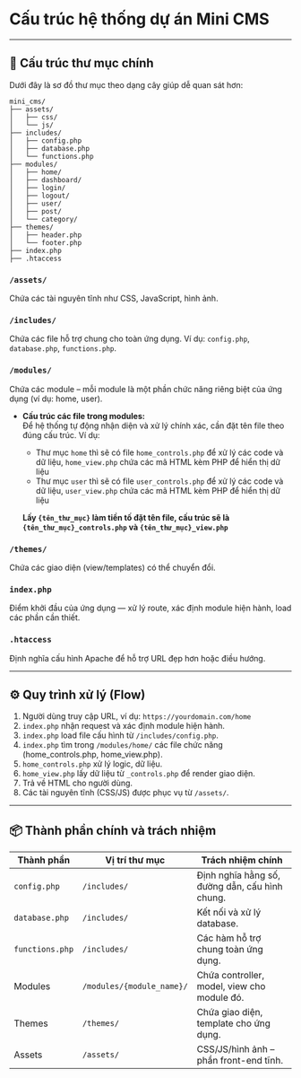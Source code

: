 # Cấu trúc hệ thống dự án **Mini CMS**

---

## 📁 Cấu trúc thư mục chính  

Dưới đây là sơ đồ thư mục theo dạng cây giúp dễ quan sát hơn:

```
mini_cms/
├── assets/
│   ├── css/
│   └── js/
├── includes/
│   ├── config.php
│   ├── database.php
│   └── functions.php
├── modules/
│   ├── home/
│   ├── dashboard/
│   ├── login/
│   ├── logout/
│   ├── user/
│   ├── post/
│   └── category/
├── themes/
│   ├── header.php
│   └── footer.php
├── index.php
├── .htaccess
```

### `/assets/`  
Chứa các tài nguyên tĩnh như CSS, JavaScript, hình ảnh.  

### `/includes/`  
Chứa các file hỗ trợ chung cho toàn ứng dụng. Ví dụ: `config.php`, `database.php`, `functions.php`.  

### `/modules/`  
Chứa các module – mỗi module là một phần chức năng riêng biệt của ứng dụng (ví dụ: home, user).
 - **Cấu trúc các file trong modules:**  
 Để hệ thống tự động nhận diện và xử lý chính xác, cần đặt tên file theo đúng cấu trúc. Ví dụ:  
   - Thư mục `home` thì sẽ có file `home_controls.php` để xử lý các code và dữ liệu, `home_view.php` chứa các mã HTML kèm PHP để hiển thị dữ liệu
   - Thư mục `user` thì sẽ có file `user_controls.php` để xử lý các code và dữ liệu, `user_view.php` chứa các mã HTML kèm PHP để hiển thị dữ liệu
   
   **Lấy `{tên_thư_mục}` làm tiền tố đặt tên file, cấu trúc sẽ là `{tên_thư_mục}_controls.php` và `{tên_thư_mục}_view.php`**

### `/themes/`  
Chứa các giao diện (view/templates) có thể chuyển đổi.

### `index.php`  
Điểm khởi đầu của ứng dụng — xử lý route, xác định module hiện hành, load các phần cần thiết.

### `.htaccess`  
Định nghĩa cấu hình Apache để hỗ trợ URL đẹp hơn hoặc điều hướng.

---

## ⚙️ Quy trình xử lý (Flow)  

1. Người dùng truy cập URL, ví dụ: `https://yourdomain.com/home`  
2. `index.php` nhận request và xác định module hiện hành.  
3. `index.php` load file cấu hình từ `/includes/config.php`.  
4. `index.php` tìm trong `/modules/home/` các file chức năng (home_controls.php, home_view.php).  
5. `home_controls.php` xử lý logic, dữ liệu.  
6. `home_view.php` lấy dữ liệu từ `_controls.php` để render giao diện.  
7. Trả về HTML cho người dùng.  
8. Các tài nguyên tĩnh (CSS/JS) được phục vụ từ `/assets/`.

---

## 📦 Thành phần chính và trách nhiệm  
| Thành phần       | Vị trí thư mục            | Trách nhiệm chính                                |
|------------------|---------------------------|--------------------------------------------------|
| `config.php`     | `/includes/`              | Định nghĩa hằng số, đường dẫn, cấu hình chung.  |
| `database.php`   | `/includes/`              | Kết nối và xử lý database.                       |
| `functions.php`  | `/includes/`              | Các hàm hỗ trợ chung toàn ứng dụng.              |
| Modules          | `/modules/{module_name}/` | Chứa controller, model, view cho module đó.      |
| Themes           | `/themes/`                | Chứa giao diện, template cho ứng dụng.           |
| Assets           | `/assets/`                | CSS/JS/hình ảnh – phần front-end tĩnh.          |
